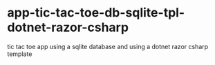 # app-tic-tac-toe-db-sqlite-tpl-dotnet-razor-csharp
tic tac toe app using a sqlite database and using a dotnet razor csharp template
